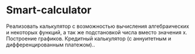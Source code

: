 # Smart-calculator
Реализовать калькулятор с возможностью вычисления алгебраических и некоторых функций, а так же подстановкой числа вместо значения х. Построение графиков. Кредитный калькулятор (с аннуитетным и дифференцированным платежом)..
